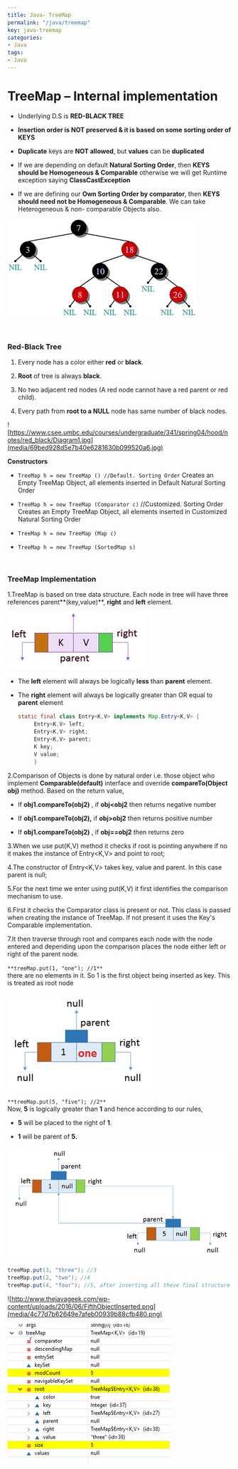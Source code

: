 ```yaml
---
title: Java- TreeMap
permalink: "/java/treemap"
key: java-treemap
categories:
- Java
tags:
- Java
---
```


TreeMap – Internal implementation
=====================================

-   Underlying D.S is **RED-BLACK TREE**

-   **Insertion order is NOT preserved & it is based on some sorting order of
    KEYS**

-   **Duplicate** keys are **NOT allowed**, but **values** can be **duplicated**

-   If we are depending on default **Natural Sorting Order**, then **KEYS should
    be Homogeneous & Comparable** otherwise we will get Runtime exception
    saying **ClassCastException**

-   If we are defining our **Own Sorting Order by comparator**, then **KEYS
    should need not be Homogeneous & Comparable**. We can take Heterogeneous &
    non- comparable Objects also.

![](media/80fd57ae438fc1e138c8934a9f920f31.png)

<br>

### Red-Black Tree

1.  Every node has a color either **red** or **black**.

2.  **Root** of tree is always **black**.

3.  No two adjacent red nodes (A red node cannot have a red parent or red
    child).

4.  Every path from **root to a NULL** node has same number of black nodes.

![https://www.csee.umbc.edu/courses/undergraduate/341/spring04/hood/notes/red_black/Diagram1.jpg](media/69bed928d5e7b40e6281630b099520a6.jpg)

**Constructors**
- `TreeMap h = new TreeMap () //Default. Sorting Order`
Creates an Empty TreeMap Object, all elements inserted in Default Natural Sorting Order

- `TreeMap h = new TreeMap (Comparator c)` //Customized. Sorting Order
Creates an Empty TreeMap Object, all elements inserted in Customized Natural Sorting Order

- `TreeMap h = new TreeMap (Map c)`

- `TreeMap h = new TreeMap (SortedMap s)`


<br>

### TreeMap Implementation

1.TreeMap is based on tree data structure. Each node in tree will have three
references parent**(key,value)**, **right** and **left** element.

![](media/8a289a3e31e61d2635445c627781ac74.png)

-   The **left** element will always be
    logically **less** than **parent** element.

-   The **right** element will always be logically greater than OR equal
    to **parent** element

    ```java
    static final class Entry<K,V> implements Map.Entry<K,V> {
         Entry<K,V> left;
         Entry<K,V> right;
         Entry<K,V> parent;
         K key;
         V value;         
         }
    ```

2.Comparison of Objects is done by natural order i.e. those object who
implement **Comparable(default)** interface and override **compareTo(Object
obj)** method. Based on the return value,

-   If **obj1.compareTo(obj2)** , if **obj<obj2** then returns negative number

-   If **obj1.compareTo(obj2),** if **obj>obj2** then returns positive number

-   If **obj1.compareTo(obj2)** , if **obj==obj2** then returns zero

3.When we use put(K,V) method it checks if root is pointing anywhere if no it
makes the instance of Entry<K,V> and point to root;

4.The constructor of Entry<K,V> takes key, value and parent. In this case
parent is null;

5.For the next time we enter using put(K,V) it first identifies the comparison
mechanism to use.

6.First it checks the Comparator class is present or not. This class is passed
when creating the instance of TreeMap. If not present it uses the Key's
Comparable implementation.

7.It then traverse through root and compares each node with the node entered and
depending upon the comparison places the node either left or right of the parent
node.

`**treeMap.put(1, "one"); //1**`  
there are no elements in it. So 1 is the first object being inserted as key.
This is treated as root node

![](media/9e5a0d83ba558502991b259eada0168b.png)

`**treeMap.put(5, "five"); //2**`  
Now, **5** is logically greater than **1** and hence according to our rules,

-   **5** will be placed to the right of **1**.

-   **1** will be parent of **5.**

![](media/f699f930a560fbfba33bacaab6291e69.png)

```java
treeMap.put(3, "three"); //3
treeMap.put(2, "two"); //4
treeMap.put(4, "four"); //5, after inserting all these final structure will be
```


![http://www.thejavageek.com/wp-content/uploads/2016/06/FifthObjectInserted.png](media/4c77d7b62649e7afeb00939b88cfb480.png)

![](media/1576f4b0dd5fe1ba227bbc256d059730.png)
